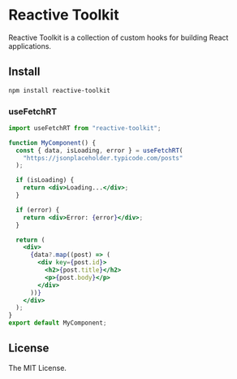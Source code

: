 # Reactive Toolkit

Reactive Toolkit is a collection of custom hooks for building React applications.

## Install

```bash
npm install reactive-toolkit
```

### useFetchRT

```jsx
import useFetchRT from "reactive-toolkit";

function MyComponent() {
  const { data, isLoading, error } = useFetchRT(
    "https://jsonplaceholder.typicode.com/posts"
  );

  if (isLoading) {
    return <div>Loading...</div>;
  }

  if (error) {
    return <div>Error: {error}</div>;
  }

  return (
    <div>
      {data?.map((post) => (
        <div key={post.id}>
          <h2>{post.title}</h2>
          <p>{post.body}</p>
        </div>
      ))}
    </div>
  );
}
export default MyComponent;
```

## License

The MIT License.
